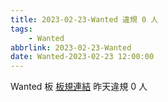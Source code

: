 ```yaml
---
title: 2023-02-23-Wanted 違規 0 人
tags:
    - Wanted
abbrlink: 2023-02-23-Wanted
date: Wanted-2023-02-23 12:00:00
---
```

Wanted 板 [板規連結](https://www.ptt.cc/bbs/Wanted/M.1608829773.A.D3B.html)
昨天違規 0 人
